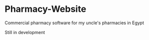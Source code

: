 # Pharmacy-Website
Commercial pharmacy software for my uncle's pharmacies in Egypt

Still in development

